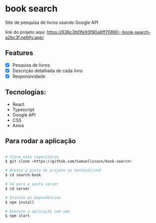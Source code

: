 # book search
Site de pesquisa de livros usando Google API

link do projeto aqui: https://636c3fd1fe93f90a6ff70890--book-search-a2bc3f.netlify.app/

## Features
- [x] Pesquisa de livros
- [x] Descrição detalhada de cada livro
- [x] Responsividade   

## Tecnologias:
- React
- Typescript
- Google API
- CSS
- Axios

## Para rodar a aplicação

```bash

# Clone este repositório
$ git clone <https://github.com/Samuellucasn/book-search>

# Acesse a pasta do projeto no terminal/cmd
$ cd search-book

# Vá para a pasta server
$ cd server

# Instale as dependências
$ npm install

# Execute a aplicação com npm
$ npm start